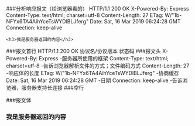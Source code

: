 ###分析响应报文（给浏览器看的）
    HTTP/1.1 200 OK
    X-Powered-By: Express
    Content-Type: text/html; charset=utf-8
    Content-Length: 27
    ETag: W/"1b-NFYx6TA4AihYceTsWYDlBLJferg"
    Date: Sat, 16 Mar 2019 06:24:28 GMT
    Connection: keep-alive
    
    <h3>我是服务器返回的内容</h3>
###报文首行
    HTTP/1.1 200 OK
    协议名/协议版本 状态码
###报文头
    X-Powered-By: Express
        -服务器所使用的框架
    Content-Type: text/html; charset=utf-8
        -告诉浏览器解析文件的方式；文件编码方式
    Content-Length: 27
        -响应体的长度
    ETag: W/"1b-NFYx6TA4AihYceTsWYDlBLJferg"
        -协商缓存
    Date: Sat, 16 Mar 2019 06:24:28 GMT
        -日期
    Connection: keep-alive
        -告诉浏览器，服务器支持长连接
###空行
    
###报文体
    <h3>我是服务器返回的内容</h3>